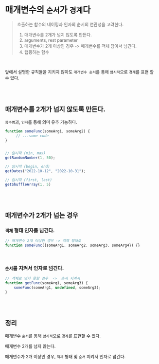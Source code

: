 # 매개변수의 ```순서```가 ```경계```다
>호출하는 함수의 네이밍과 인자의 순서의 연관성을 고려한다.
> 1. 매개변수를 2개가 넘지 않도록 만든다.
> 2. arguments, rest parameter
> 3. 매개변수가 2개 이상인 경우 -> 매개변수를 객체 담아서 넘긴다.
> 4. 랩핑하는 함수
 
<br/>

앞에서 설명한 규칙들을 지키지 않아도 ```매개변수 순서```를 통해 ```암시적```으로 ``경계``를 표현 할 수 있다. 

<br/><br/>

## 매개변수를 2개가 넘지 않도록 만든다.

```함수명```과, ```인자```를 통해 의미 유추 가능하다.


```javascript
function someFunc(someArg1, someArg2) {
     // ...some code
}


// 암시적 (min, max) 
getRandomNumber(1, 50);

// 암시적 (begin, end) 
getDates("2022-10-12", "2022-10-31");

// 암시적 (first, last)
getShuffleArray(1, 5)
```


<br/><br/>

## 매개변수가 2개가 넘는 경우 

### ```객체``` 형태 인자를 넘긴다.

```javascript
// 매개변수 2개 이상인 경우 -> 객체 형태로
function someFunc({someArg1, someArg2, someArg3, someArg4}) {}
```

<br/>

### ```순서```를 지켜서 인자로 넘긴다.

```javascript
// 객체로 넣지 못할 경우  ->  순서 지켜서 
function getFunc(someArg1, someArg3) {
	someFunc(someArg1, undefined, someArg3);
}
```


<br/>
<br/>



## 정리
매개변수 ```순서```를 통해 ```암시적```으로 ```경계```를 표현할 수 있다.

매개변수 2개를 넘지 않는다.

매개변수가 2개 이상인 경우, ```객체``` 형태  및 ```순서``` 지켜서 인자로 넘긴다.